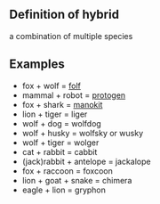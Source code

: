 ## Definition of hybrid

a combination of multiple species

## Examples

- fox + wolf = [folf](./folf)
- mammal + robot = [protogen](./protogen)
- fox + shark = [manokit](./manokit)
- lion + tiger = liger
- wolf + dog = wolfdog
- wolf + husky = wolfsky or wusky
- wolf + tiger = wolger
- cat + rabbit = cabbit
- (jack)rabbit + antelope = jackalope
- fox + raccoon = foxcoon
- lion + goat + snake = chimera
- eagle + lion = gryphon
